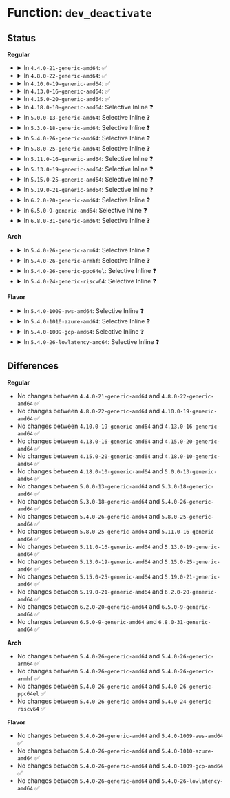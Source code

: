 # Function: <code>dev_deactivate</code>

## Status
<b>Regular</b>
<ul>
<li>
<details>
<summary>In <code>4.4.0-21-generic-amd64</code>: ✅</summary>

```c
void dev_deactivate(struct net_device * dev)
```

```json
{
  "name": "dev_deactivate",
  "collision_type": "Unique Global",
  "inline_type": "No",
  "funcs": [
    {
      "addr": 18446744071586455056,
      "name": "dev_deactivate",
      "external": true,
      "loc": "net/sched/sch_generic.c:896",
      "file": "net/sched/sch_generic.c",
      "inline": "seen, unknown",
      "caller_inline": [],
      "caller_func": [
        "net/core/link_watch.c:linkwatch_do_dev",
        "net/sched/sch_mq.c:mq_graft",
        "net/sched/sch_api.c:qdisc_graft"
      ]
    }
  ],
  "symbols": [
    {
      "addr": 18446744071586455056,
      "name": "dev_deactivate",
      "section": ".text",
      "bind": "STB_GLOBAL",
      "size": 106
    }
  ]
}
```
</details>
</li>
<li>
<details>
<summary>In <code>4.8.0-22-generic-amd64</code>: ✅</summary>

```c
void dev_deactivate(struct net_device * dev)
```

```json
{
  "name": "dev_deactivate",
  "collision_type": "Unique Global",
  "inline_type": "No",
  "funcs": [
    {
      "addr": 18446744071586901184,
      "name": "dev_deactivate",
      "external": true,
      "loc": "net/sched/sch_generic.c:923",
      "file": "net/sched/sch_generic.c",
      "inline": "seen, unknown",
      "caller_inline": [],
      "caller_func": [
        "net/core/link_watch.c:linkwatch_do_dev",
        "net/sched/sch_mq.c:mq_graft",
        "net/sched/sch_api.c:qdisc_graft"
      ]
    }
  ],
  "symbols": [
    {
      "addr": 18446744071586901184,
      "name": "dev_deactivate",
      "section": ".text",
      "bind": "STB_GLOBAL",
      "size": 106
    }
  ]
}
```
</details>
</li>
<li>
<details>
<summary>In <code>4.10.0-19-generic-amd64</code>: ✅</summary>

```c
void dev_deactivate(struct net_device * dev)
```

```json
{
  "name": "dev_deactivate",
  "collision_type": "Unique Global",
  "inline_type": "No",
  "funcs": [
    {
      "addr": 18446744071587095360,
      "name": "dev_deactivate",
      "external": true,
      "loc": "net/sched/sch_generic.c:931",
      "file": "net/sched/sch_generic.c",
      "inline": "seen, unknown",
      "caller_inline": [],
      "caller_func": [
        "net/core/link_watch.c:linkwatch_do_dev",
        "net/sched/sch_mq.c:mq_graft",
        "net/sched/sch_api.c:qdisc_graft"
      ]
    }
  ],
  "symbols": [
    {
      "addr": 18446744071587095360,
      "name": "dev_deactivate",
      "section": ".text",
      "bind": "STB_GLOBAL",
      "size": 106
    }
  ]
}
```
</details>
</li>
<li>
<details>
<summary>In <code>4.13.0-16-generic-amd64</code>: ✅</summary>

```c
void dev_deactivate(struct net_device * dev)
```

```json
{
  "name": "dev_deactivate",
  "collision_type": "Unique Global",
  "inline_type": "No",
  "funcs": [
    {
      "addr": 18446744071587223952,
      "name": "dev_deactivate",
      "external": true,
      "loc": "net/sched/sch_generic.c:931",
      "file": "net/sched/sch_generic.c",
      "inline": "seen, unknown",
      "caller_inline": [],
      "caller_func": [
        "net/core/link_watch.c:linkwatch_do_dev",
        "net/sched/sch_mq.c:mq_graft",
        "net/sched/sch_api.c:qdisc_graft",
        "net/sched/sch_api.c:qdisc_graft",
        "net/sched/sch_api.c:qdisc_graft"
      ]
    }
  ],
  "symbols": [
    {
      "addr": 18446744071587223952,
      "name": "dev_deactivate",
      "section": ".text",
      "bind": "STB_GLOBAL",
      "size": 106
    }
  ]
}
```
</details>
</li>
<li>
<details>
<summary>In <code>4.15.0-20-generic-amd64</code>: ✅</summary>

```c
void dev_deactivate(struct net_device * dev)
```

```json
{
  "name": "dev_deactivate",
  "collision_type": "Unique Global",
  "inline_type": "No",
  "funcs": [
    {
      "addr": 18446744071587739072,
      "name": "dev_deactivate",
      "external": true,
      "loc": "net/sched/sch_generic.c:965",
      "file": "net/sched/sch_generic.c",
      "inline": "seen, unknown",
      "caller_inline": [],
      "caller_func": [
        "net/core/link_watch.c:linkwatch_do_dev",
        "net/sched/sch_mq.c:mq_graft",
        "net/sched/sch_api.c:qdisc_graft",
        "net/sched/sch_api.c:qdisc_graft",
        "net/sched/sch_api.c:qdisc_graft"
      ]
    }
  ],
  "symbols": [
    {
      "addr": 18446744071587739072,
      "name": "dev_deactivate",
      "section": ".text",
      "bind": "STB_GLOBAL",
      "size": 106
    }
  ]
}
```
</details>
</li>
<li>
<details>
<summary>In <code>4.18.0-10-generic-amd64</code>: Selective Inline ❓</summary>

```c
void dev_deactivate(struct net_device * dev)
```

```json
{
  "name": "dev_deactivate",
  "collision_type": "Unique Global",
  "inline_type": "Selective",
  "funcs": [
    {
      "addr": 18446744071588076432,
      "name": "dev_deactivate",
      "external": true,
      "loc": "net/sched/sch_generic.c:1197",
      "file": "net/sched/sch_generic.c",
      "inline": "not declared, inlined",
      "caller_inline": [
        "net/sched/sch_generic.c:dev_qdisc_change_tx_queue_len"
      ],
      "caller_func": [
        "net/core/link_watch.c:linkwatch_do_dev",
        "net/sched/sch_mq.c:mq_graft",
        "net/sched/sch_api.c:qdisc_graft",
        "net/sched/sch_api.c:qdisc_graft",
        "net/sched/sch_api.c:qdisc_graft"
      ]
    }
  ],
  "symbols": [
    {
      "addr": 18446744071588076160,
      "name": "dev_deactivate",
      "section": ".text",
      "bind": "STB_GLOBAL",
      "size": 106
    }
  ]
}
```
</details>
</li>
<li>
<details>
<summary>In <code>5.0.0-13-generic-amd64</code>: Selective Inline ❓</summary>

```c
void dev_deactivate(struct net_device * dev)
```

```json
{
  "name": "dev_deactivate",
  "collision_type": "Unique Global",
  "inline_type": "Selective",
  "funcs": [
    {
      "addr": 18446744071588253136,
      "name": "dev_deactivate",
      "external": true,
      "loc": "net/sched/sch_generic.c:1236",
      "file": "net/sched/sch_generic.c",
      "inline": "not declared, inlined",
      "caller_inline": [
        "net/sched/sch_generic.c:dev_qdisc_change_tx_queue_len"
      ],
      "caller_func": [
        "net/core/link_watch.c:linkwatch_do_dev",
        "net/sched/sch_mq.c:mq_graft",
        "net/sched/sch_api.c:qdisc_graft"
      ]
    }
  ],
  "symbols": [
    {
      "addr": 18446744071588252864,
      "name": "dev_deactivate",
      "section": ".text",
      "bind": "STB_GLOBAL",
      "size": 106
    }
  ]
}
```
</details>
</li>
<li>
<details>
<summary>In <code>5.3.0-18-generic-amd64</code>: Selective Inline ❓</summary>

```c
void dev_deactivate(struct net_device * dev)
```

```json
{
  "name": "dev_deactivate",
  "collision_type": "Unique Global",
  "inline_type": "Selective",
  "funcs": [
    {
      "addr": 18446744071588644256,
      "name": "dev_deactivate",
      "external": true,
      "loc": "net/sched/sch_generic.c:1231",
      "file": "net/sched/sch_generic.c",
      "inline": "not declared, inlined",
      "caller_inline": [
        "net/sched/sch_generic.c:dev_qdisc_change_tx_queue_len"
      ],
      "caller_func": [
        "net/core/link_watch.c:linkwatch_do_dev",
        "net/sched/sch_mq.c:mq_graft",
        "net/sched/sch_api.c:qdisc_graft"
      ]
    }
  ],
  "symbols": [
    {
      "addr": 18446744071588643984,
      "name": "dev_deactivate",
      "section": ".text",
      "bind": "STB_GLOBAL",
      "size": 106
    }
  ]
}
```
</details>
</li>
<li>
<details>
<summary>In <code>5.4.0-26-generic-amd64</code>: Selective Inline ❓</summary>

```c
void dev_deactivate(struct net_device * dev)
```

```json
{
  "name": "dev_deactivate",
  "collision_type": "Unique Global",
  "inline_type": "Selective",
  "funcs": [
    {
      "addr": 18446744071588866640,
      "name": "dev_deactivate",
      "external": true,
      "loc": "net/sched/sch_generic.c:1228",
      "file": "net/sched/sch_generic.c",
      "inline": "not declared, inlined",
      "caller_inline": [
        "net/sched/sch_generic.c:dev_qdisc_change_tx_queue_len"
      ],
      "caller_func": [
        "net/core/link_watch.c:linkwatch_do_dev",
        "net/sched/sch_mq.c:mq_graft",
        "net/sched/sch_api.c:qdisc_graft"
      ]
    }
  ],
  "symbols": [
    {
      "addr": 18446744071588866368,
      "name": "dev_deactivate",
      "section": ".text",
      "bind": "STB_GLOBAL",
      "size": 106
    }
  ]
}
```
</details>
</li>
<li>
<details>
<summary>In <code>5.8.0-25-generic-amd64</code>: Selective Inline ❓</summary>

```c
void dev_deactivate(struct net_device * dev)
```

```json
{
  "name": "dev_deactivate",
  "collision_type": "Unique Global",
  "inline_type": "Selective",
  "funcs": [
    {
      "addr": 18446744071589750843,
      "name": "dev_deactivate",
      "external": true,
      "loc": "net/sched/sch_generic.c:1252",
      "file": "net/sched/sch_generic.c",
      "inline": "not declared, inlined",
      "caller_inline": [
        "net/sched/sch_generic.c:dev_qdisc_change_tx_queue_len"
      ],
      "caller_func": [
        "net/core/link_watch.c:linkwatch_do_dev",
        "net/sched/sch_mq.c:mq_graft",
        "net/sched/sch_api.c:qdisc_graft"
      ]
    }
  ],
  "symbols": [
    {
      "addr": 18446744071589750544,
      "name": "dev_deactivate",
      "section": ".text",
      "bind": "STB_GLOBAL",
      "size": 100
    }
  ]
}
```
</details>
</li>
<li>
<details>
<summary>In <code>5.11.0-16-generic-amd64</code>: Selective Inline ❓</summary>

```c
void dev_deactivate(struct net_device * dev)
```

```json
{
  "name": "dev_deactivate",
  "collision_type": "Unique Global",
  "inline_type": "Selective",
  "funcs": [
    {
      "addr": 18446744071589783835,
      "name": "dev_deactivate",
      "external": true,
      "loc": "net/sched/sch_generic.c:1239",
      "file": "net/sched/sch_generic.c",
      "inline": "not declared, inlined",
      "caller_inline": [
        "net/sched/sch_generic.c:dev_qdisc_change_tx_queue_len"
      ],
      "caller_func": [
        "net/core/link_watch.c:linkwatch_do_dev",
        "net/sched/sch_mq.c:mq_graft",
        "net/sched/sch_api.c:qdisc_graft"
      ]
    }
  ],
  "symbols": [
    {
      "addr": 18446744071589783536,
      "name": "dev_deactivate",
      "section": ".text",
      "bind": "STB_GLOBAL",
      "size": 100
    }
  ]
}
```
</details>
</li>
<li>
<details>
<summary>In <code>5.13.0-19-generic-amd64</code>: Selective Inline ❓</summary>

```c
void dev_deactivate(struct net_device * dev)
```

```json
{
  "name": "dev_deactivate",
  "collision_type": "Unique Global",
  "inline_type": "Selective",
  "funcs": [
    {
      "addr": 18446744071589687723,
      "name": "dev_deactivate",
      "external": true,
      "loc": "net/sched/sch_generic.c:1285",
      "file": "net/sched/sch_generic.c",
      "inline": "not declared, inlined",
      "caller_inline": [
        "net/sched/sch_generic.c:dev_qdisc_change_tx_queue_len"
      ],
      "caller_func": [
        "net/core/link_watch.c:linkwatch_do_dev",
        "net/sched/sch_mq.c:mq_graft",
        "net/sched/sch_api.c:qdisc_graft"
      ]
    }
  ],
  "symbols": [
    {
      "addr": 18446744071589687424,
      "name": "dev_deactivate",
      "section": ".text",
      "bind": "STB_GLOBAL",
      "size": 97
    }
  ]
}
```
</details>
</li>
<li>
<details>
<summary>In <code>5.15.0-25-generic-amd64</code>: Selective Inline ❓</summary>

```c
void dev_deactivate(struct net_device * dev)
```

```json
{
  "name": "dev_deactivate",
  "collision_type": "Unique Global",
  "inline_type": "Selective",
  "funcs": [
    {
      "addr": 18446744071590445067,
      "name": "dev_deactivate",
      "external": true,
      "loc": "net/sched/sch_generic.c:1315",
      "file": "net/sched/sch_generic.c",
      "inline": "not declared, inlined",
      "caller_inline": [
        "net/sched/sch_generic.c:dev_qdisc_change_tx_queue_len"
      ],
      "caller_func": [
        "net/core/link_watch.c:linkwatch_do_dev",
        "net/sched/sch_mq.c:mq_graft",
        "net/sched/sch_api.c:qdisc_graft"
      ]
    }
  ],
  "symbols": [
    {
      "addr": 18446744071590444720,
      "name": "dev_deactivate",
      "section": ".text",
      "bind": "STB_GLOBAL",
      "size": 97
    }
  ]
}
```
</details>
</li>
<li>
<details>
<summary>In <code>5.19.0-21-generic-amd64</code>: Selective Inline ❓</summary>

```c
void dev_deactivate(struct net_device * dev)
```

```json
{
  "name": "dev_deactivate",
  "collision_type": "Unique Global",
  "inline_type": "Selective",
  "funcs": [
    {
      "addr": 18446744071592047045,
      "name": "dev_deactivate",
      "external": true,
      "loc": "net/sched/sch_generic.c:1357",
      "file": "net/sched/sch_generic.c",
      "inline": "not declared, inlined",
      "caller_inline": [
        "net/sched/sch_generic.c:dev_qdisc_change_tx_queue_len"
      ],
      "caller_func": [
        "net/core/link_watch.c:linkwatch_do_dev",
        "net/sched/sch_mq.c:mq_graft",
        "net/sched/sch_api.c:qdisc_graft",
        "net/sched/sch_api.c:qdisc_graft",
        "net/sched/sch_api.c:qdisc_graft"
      ]
    }
  ],
  "symbols": [
    {
      "addr": 18446744071592046672,
      "name": "dev_deactivate",
      "section": ".text",
      "bind": "STB_GLOBAL",
      "size": 107
    }
  ]
}
```
</details>
</li>
<li>
<details>
<summary>In <code>6.2.0-20-generic-amd64</code>: Selective Inline ❓</summary>

```c
void dev_deactivate(struct net_device * dev)
```

```json
{
  "name": "dev_deactivate",
  "collision_type": "Unique Global",
  "inline_type": "Selective",
  "funcs": [
    {
      "addr": 18446744071593865173,
      "name": "dev_deactivate",
      "external": true,
      "loc": "net/sched/sch_generic.c:1369",
      "file": "net/sched/sch_generic.c",
      "inline": "not declared, inlined",
      "caller_inline": [
        "net/sched/sch_generic.c:dev_qdisc_change_tx_queue_len"
      ],
      "caller_func": [
        "net/core/link_watch.c:linkwatch_do_dev",
        "net/sched/sch_mq.c:mq_graft",
        "net/sched/sch_api.c:qdisc_graft",
        "net/sched/sch_api.c:qdisc_graft",
        "net/sched/sch_api.c:qdisc_graft"
      ]
    }
  ],
  "symbols": [
    {
      "addr": 18446744071593864768,
      "name": "dev_deactivate",
      "section": ".text",
      "bind": "STB_GLOBAL",
      "size": 107
    }
  ]
}
```
</details>
</li>
<li>
<details>
<summary>In <code>6.5.0-9-generic-amd64</code>: Selective Inline ❓</summary>

```c
void dev_deactivate(struct net_device * dev)
```

```json
{
  "name": "dev_deactivate",
  "collision_type": "Unique Global",
  "inline_type": "Selective",
  "funcs": [
    {
      "addr": 18446744071594240084,
      "name": "dev_deactivate",
      "external": true,
      "loc": "net/sched/sch_generic.c:1377",
      "file": "net/sched/sch_generic.c",
      "inline": "not declared, inlined",
      "caller_inline": [
        "net/sched/sch_generic.c:dev_qdisc_change_tx_queue_len"
      ],
      "caller_func": [
        "net/core/link_watch.c:linkwatch_do_dev",
        "net/sched/sch_mq.c:mq_graft",
        "net/sched/sch_api.c:qdisc_graft",
        "net/sched/sch_api.c:qdisc_graft",
        "net/sched/sch_api.c:qdisc_graft"
      ]
    }
  ],
  "symbols": [
    {
      "addr": 18446744071594239680,
      "name": "dev_deactivate",
      "section": ".text",
      "bind": "STB_GLOBAL",
      "size": 107
    }
  ]
}
```
</details>
</li>
<li>
<details>
<summary>In <code>6.8.0-31-generic-amd64</code>: Selective Inline ❓</summary>

```c
void dev_deactivate(struct net_device * dev)
```

```json
{
  "name": "dev_deactivate",
  "collision_type": "Unique Global",
  "inline_type": "Selective",
  "funcs": [
    {
      "addr": 18446744071595037409,
      "name": "dev_deactivate",
      "external": true,
      "loc": "net/sched/sch_generic.c:1381",
      "file": "net/sched/sch_generic.c",
      "inline": "not declared, inlined",
      "caller_inline": [
        "net/sched/sch_generic.c:dev_qdisc_change_tx_queue_len"
      ],
      "caller_func": [
        "net/core/link_watch.c:linkwatch_do_dev",
        "net/sched/sch_mq.c:mq_graft",
        "net/sched/sch_api.c:qdisc_graft",
        "net/sched/sch_api.c:qdisc_graft",
        "net/sched/sch_api.c:qdisc_graft"
      ]
    }
  ],
  "symbols": [
    {
      "addr": 18446744071595036992,
      "name": "dev_deactivate",
      "section": ".text",
      "bind": "STB_GLOBAL",
      "size": 116
    }
  ]
}
```
</details>
</li>
</ul>
<b>Arch</b>
<ul>
<li>
<details>
<summary>In <code>5.4.0-26-generic-arm64</code>: Selective Inline ❓</summary>

```c
void dev_deactivate(struct net_device * dev)
```

```json
{
  "name": "dev_deactivate",
  "collision_type": "Unique Global",
  "inline_type": "Selective",
  "funcs": [
    {
      "addr": 18446603336502453372,
      "name": "dev_deactivate",
      "external": true,
      "loc": "net/sched/sch_generic.c:1228",
      "file": "net/sched/sch_generic.c",
      "inline": "not declared, inlined",
      "caller_inline": [
        "net/sched/sch_generic.c:dev_qdisc_change_tx_queue_len"
      ],
      "caller_func": [
        "net/core/link_watch.c:linkwatch_do_dev",
        "net/sched/sch_mq.c:mq_graft",
        "net/sched/sch_api.c:qdisc_graft"
      ]
    }
  ],
  "symbols": [
    {
      "addr": 18446603336502453072,
      "name": "dev_deactivate",
      "section": ".text",
      "bind": "STB_GLOBAL",
      "size": 108
    }
  ]
}
```
</details>
</li>
<li>
<details>
<summary>In <code>5.4.0-26-generic-armhf</code>: Selective Inline ❓</summary>

```c
void dev_deactivate(struct net_device * dev)
```

```json
{
  "name": "dev_deactivate",
  "collision_type": "Unique Global",
  "inline_type": "Selective",
  "funcs": [
    {
      "addr": 3235169844,
      "name": "dev_deactivate",
      "external": true,
      "loc": "net/sched/sch_generic.c:1228",
      "file": "net/sched/sch_generic.c",
      "inline": "not declared, inlined",
      "caller_inline": [
        "net/sched/sch_generic.c:dev_qdisc_change_tx_queue_len"
      ],
      "caller_func": [
        "net/core/link_watch.c:linkwatch_do_dev",
        "net/sched/sch_mq.c:mq_graft",
        "net/sched/sch_api.c:qdisc_graft"
      ]
    }
  ],
  "symbols": [
    {
      "addr": 3235169532,
      "name": "dev_deactivate",
      "section": ".text",
      "bind": "STB_GLOBAL",
      "size": 128
    }
  ]
}
```
</details>
</li>
<li>
<details>
<summary>In <code>5.4.0-26-generic-ppc64el</code>: Selective Inline ❓</summary>

```c
void dev_deactivate(struct net_device * dev)
```

```json
{
  "name": "dev_deactivate",
  "collision_type": "Unique Global",
  "inline_type": "Selective",
  "funcs": [
    {
      "addr": 13835058055296005424,
      "name": "dev_deactivate",
      "external": true,
      "loc": "net/sched/sch_generic.c:1228",
      "file": "net/sched/sch_generic.c",
      "inline": "not declared, inlined",
      "caller_inline": [
        "net/sched/sch_generic.c:dev_qdisc_change_tx_queue_len"
      ],
      "caller_func": [
        "net/core/link_watch.c:linkwatch_do_dev",
        "net/sched/sch_mq.c:mq_graft",
        "net/sched/sch_api.c:qdisc_graft"
      ]
    }
  ],
  "symbols": [
    {
      "addr": 13835058055296005024,
      "name": "dev_deactivate",
      "section": ".text",
      "bind": "STB_GLOBAL",
      "size": 136
    }
  ]
}
```
</details>
</li>
<li>
<details>
<summary>In <code>5.4.0-24-generic-riscv64</code>: Selective Inline ❓</summary>

```c
void dev_deactivate(struct net_device * dev)
```

```json
{
  "name": "dev_deactivate",
  "collision_type": "Unique Global",
  "inline_type": "Selective",
  "funcs": [
    {
      "addr": 18446743936278639968,
      "name": "dev_deactivate",
      "external": true,
      "loc": "net/sched/sch_generic.c:1228",
      "file": "net/sched/sch_generic.c",
      "inline": "not declared, inlined",
      "caller_inline": [
        "net/sched/sch_generic.c:dev_qdisc_change_tx_queue_len"
      ],
      "caller_func": [
        "net/core/link_watch.c:linkwatch_do_dev",
        "net/sched/sch_mq.c:mq_graft",
        "net/sched/sch_api.c:qdisc_graft"
      ]
    }
  ],
  "symbols": [
    {
      "addr": 18446743936278639766,
      "name": "dev_deactivate",
      "section": ".text",
      "bind": "STB_GLOBAL",
      "size": 74
    }
  ]
}
```
</details>
</li>
</ul>
<b>Flavor</b>
<ul>
<li>
<details>
<summary>In <code>5.4.0-1009-aws-amd64</code>: Selective Inline ❓</summary>

```c
void dev_deactivate(struct net_device * dev)
```

```json
{
  "name": "dev_deactivate",
  "collision_type": "Unique Global",
  "inline_type": "Selective",
  "funcs": [
    {
      "addr": 18446744071588473024,
      "name": "dev_deactivate",
      "external": true,
      "loc": "net/sched/sch_generic.c:1228",
      "file": "net/sched/sch_generic.c",
      "inline": "not declared, inlined",
      "caller_inline": [
        "net/sched/sch_generic.c:dev_qdisc_change_tx_queue_len"
      ],
      "caller_func": [
        "net/core/link_watch.c:linkwatch_do_dev",
        "net/sched/sch_mq.c:mq_graft",
        "net/sched/sch_api.c:qdisc_graft"
      ]
    }
  ],
  "symbols": [
    {
      "addr": 18446744071588472752,
      "name": "dev_deactivate",
      "section": ".text",
      "bind": "STB_GLOBAL",
      "size": 106
    }
  ]
}
```
</details>
</li>
<li>
<details>
<summary>In <code>5.4.0-1010-azure-amd64</code>: Selective Inline ❓</summary>

```c
void dev_deactivate(struct net_device * dev)
```

```json
{
  "name": "dev_deactivate",
  "collision_type": "Unique Global",
  "inline_type": "Selective",
  "funcs": [
    {
      "addr": 18446744071588185024,
      "name": "dev_deactivate",
      "external": true,
      "loc": "net/sched/sch_generic.c:1228",
      "file": "net/sched/sch_generic.c",
      "inline": "not declared, inlined",
      "caller_inline": [
        "net/sched/sch_generic.c:dev_qdisc_change_tx_queue_len"
      ],
      "caller_func": [
        "net/core/link_watch.c:linkwatch_do_dev",
        "net/sched/sch_mq.c:mq_graft",
        "net/sched/sch_api.c:qdisc_graft"
      ]
    }
  ],
  "symbols": [
    {
      "addr": 18446744071588184752,
      "name": "dev_deactivate",
      "section": ".text",
      "bind": "STB_GLOBAL",
      "size": 106
    }
  ]
}
```
</details>
</li>
<li>
<details>
<summary>In <code>5.4.0-1009-gcp-amd64</code>: Selective Inline ❓</summary>

```c
void dev_deactivate(struct net_device * dev)
```

```json
{
  "name": "dev_deactivate",
  "collision_type": "Unique Global",
  "inline_type": "Selective",
  "funcs": [
    {
      "addr": 18446744071588805200,
      "name": "dev_deactivate",
      "external": true,
      "loc": "net/sched/sch_generic.c:1228",
      "file": "net/sched/sch_generic.c",
      "inline": "not declared, inlined",
      "caller_inline": [
        "net/sched/sch_generic.c:dev_qdisc_change_tx_queue_len"
      ],
      "caller_func": [
        "net/core/link_watch.c:linkwatch_do_dev",
        "net/sched/sch_mq.c:mq_graft",
        "net/sched/sch_api.c:qdisc_graft"
      ]
    }
  ],
  "symbols": [
    {
      "addr": 18446744071588804928,
      "name": "dev_deactivate",
      "section": ".text",
      "bind": "STB_GLOBAL",
      "size": 106
    }
  ]
}
```
</details>
</li>
<li>
<details>
<summary>In <code>5.4.0-26-lowlatency-amd64</code>: Selective Inline ❓</summary>

```c
void dev_deactivate(struct net_device * dev)
```

```json
{
  "name": "dev_deactivate",
  "collision_type": "Unique Global",
  "inline_type": "Selective",
  "funcs": [
    {
      "addr": 18446744071588945840,
      "name": "dev_deactivate",
      "external": true,
      "loc": "net/sched/sch_generic.c:1228",
      "file": "net/sched/sch_generic.c",
      "inline": "not declared, inlined",
      "caller_inline": [
        "net/sched/sch_generic.c:dev_qdisc_change_tx_queue_len"
      ],
      "caller_func": [
        "net/core/link_watch.c:linkwatch_do_dev",
        "net/sched/sch_mq.c:mq_graft",
        "net/sched/sch_api.c:qdisc_graft"
      ]
    }
  ],
  "symbols": [
    {
      "addr": 18446744071588945568,
      "name": "dev_deactivate",
      "section": ".text",
      "bind": "STB_GLOBAL",
      "size": 106
    }
  ]
}
```
</details>
</li>
</ul>

## Differences
<b>Regular</b>
<ul>
<li>
No changes between <code>4.4.0-21-generic-amd64</code> and <code>4.8.0-22-generic-amd64</code> ✅
</li>
<li>
No changes between <code>4.8.0-22-generic-amd64</code> and <code>4.10.0-19-generic-amd64</code> ✅
</li>
<li>
No changes between <code>4.10.0-19-generic-amd64</code> and <code>4.13.0-16-generic-amd64</code> ✅
</li>
<li>
No changes between <code>4.13.0-16-generic-amd64</code> and <code>4.15.0-20-generic-amd64</code> ✅
</li>
<li>
No changes between <code>4.15.0-20-generic-amd64</code> and <code>4.18.0-10-generic-amd64</code> ✅
</li>
<li>
No changes between <code>4.18.0-10-generic-amd64</code> and <code>5.0.0-13-generic-amd64</code> ✅
</li>
<li>
No changes between <code>5.0.0-13-generic-amd64</code> and <code>5.3.0-18-generic-amd64</code> ✅
</li>
<li>
No changes between <code>5.3.0-18-generic-amd64</code> and <code>5.4.0-26-generic-amd64</code> ✅
</li>
<li>
No changes between <code>5.4.0-26-generic-amd64</code> and <code>5.8.0-25-generic-amd64</code> ✅
</li>
<li>
No changes between <code>5.8.0-25-generic-amd64</code> and <code>5.11.0-16-generic-amd64</code> ✅
</li>
<li>
No changes between <code>5.11.0-16-generic-amd64</code> and <code>5.13.0-19-generic-amd64</code> ✅
</li>
<li>
No changes between <code>5.13.0-19-generic-amd64</code> and <code>5.15.0-25-generic-amd64</code> ✅
</li>
<li>
No changes between <code>5.15.0-25-generic-amd64</code> and <code>5.19.0-21-generic-amd64</code> ✅
</li>
<li>
No changes between <code>5.19.0-21-generic-amd64</code> and <code>6.2.0-20-generic-amd64</code> ✅
</li>
<li>
No changes between <code>6.2.0-20-generic-amd64</code> and <code>6.5.0-9-generic-amd64</code> ✅
</li>
<li>
No changes between <code>6.5.0-9-generic-amd64</code> and <code>6.8.0-31-generic-amd64</code> ✅
</li>
</ul>
<b>Arch</b>
<ul>
<li>
No changes between <code>5.4.0-26-generic-amd64</code> and <code>5.4.0-26-generic-arm64</code> ✅
</li>
<li>
No changes between <code>5.4.0-26-generic-amd64</code> and <code>5.4.0-26-generic-armhf</code> ✅
</li>
<li>
No changes between <code>5.4.0-26-generic-amd64</code> and <code>5.4.0-26-generic-ppc64el</code> ✅
</li>
<li>
No changes between <code>5.4.0-26-generic-amd64</code> and <code>5.4.0-24-generic-riscv64</code> ✅
</li>
</ul>
<b>Flavor</b>
<ul>
<li>
No changes between <code>5.4.0-26-generic-amd64</code> and <code>5.4.0-1009-aws-amd64</code> ✅
</li>
<li>
No changes between <code>5.4.0-26-generic-amd64</code> and <code>5.4.0-1010-azure-amd64</code> ✅
</li>
<li>
No changes between <code>5.4.0-26-generic-amd64</code> and <code>5.4.0-1009-gcp-amd64</code> ✅
</li>
<li>
No changes between <code>5.4.0-26-generic-amd64</code> and <code>5.4.0-26-lowlatency-amd64</code> ✅
</li>
</ul>
